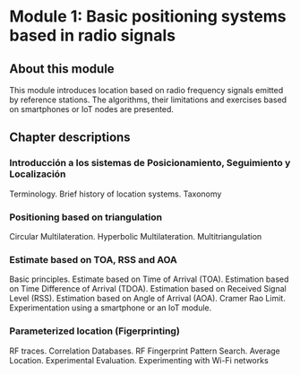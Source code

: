 # Module 1: Basic positioning systems based in radio signals

## About this module
This module introduces location based on radio frequency signals emitted by reference stations. The algorithms, their limitations and exercises based on smartphones or IoT nodes are presented. 

## Chapter descriptions

### Introducción a los sistemas de Posicionamiento, Seguimiento y Localización 

Terminology. Brief history of location systems. Taxonomy

### Positioning based on triangulation

Circular Multilateration. Hyperbolic Multilateration. Multitriangulation

### Estimate based on TOA, RSS and AOA
Basic principles. Estimate based on Time of Arrival (TOA). Estimation based on Time Difference of Arrival (TDOA). Estimation based on Received Signal Level (RSS). Estimation based on Angle of Arrival (AOA). Cramer Rao Limit. Experimentation using a smartphone or an IoT module.

### Parameterized location (Figerprinting)
RF traces. Correlation Databases. RF Fingerprint Pattern Search. Average Location. Experimental Evaluation. Experimenting with Wi-Fi networks 
